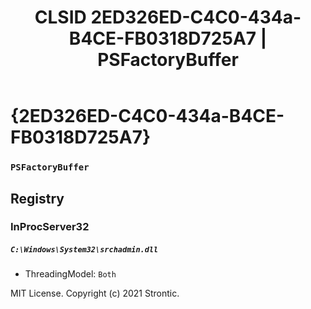 ﻿---
title: "CLSID 2ED326ED-C4C0-434a-B4CE-FB0318D725A7 | PSFactoryBuffer"
excerpt: What is COM-Object CLSID 2ED326ED-C4C0-434a-B4CE-FB0318D725A7?
---

# {2ED326ED-C4C0-434a-B4CE-FB0318D725A7}

### `PSFactoryBuffer`

## Registry


### InProcServer32

##### `C:\Windows\System32\srchadmin.dll`
* ThreadingModel: `Both`

MIT License. Copyright (c) 2021 Strontic.


